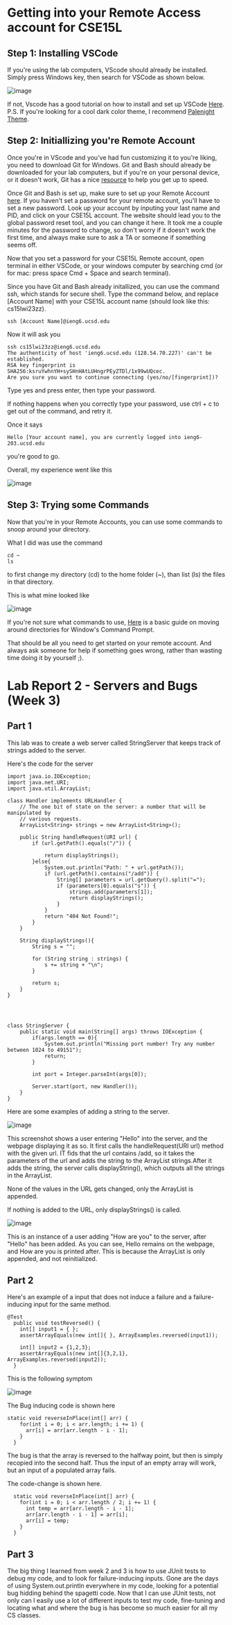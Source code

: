 # Getting into your Remote Access account for CSE15L
## Step 1: Installing VSCode

If you're using the lab computers, VScode should already be installed. Simply press Windows key, then search for VSCode as shown below.


![image](https://user-images.githubusercontent.com/98483167/211942449-47d23e42-a56f-4093-b9b1-491b378b21a4.png)


If not, Vscode has a good tutorial on how to install and set up VSCode [Here](https://code.visualstudio.com/docs/setup/setup-overview). P.S. If you're looking for a cool dark color theme, I recommend [Palenight Theme](https://marketplace.visualstudio.com/items?itemName=whizkydee.material-palenight-theme).

## Step 2: Initiallizing you're Remote Account
Once you're in VScode and you've had fun customizing it to you're liking, you need to download Git for Windows. Git and Bash should already be downloaded for your lab computers, but if you're on your personal device, or it doesn't work, Git has a nice [resource](https://gitforwindows.org/) to help you get up to speed.

Once Git and Bash is set up, make sure to set up your Remote Account [here]("https://sdacs.ucsd.edu/~icc/index.php). If you haven't set a password for your remote account, you'll have to set a new password. Look up your account by inputing your last name and PID, and click on your CSE15L account. The website should lead you to the global password reset tool, and you can change it here. It took me a couple minutes for the password to change, so don't worry if it doesn't work the first time, and always make sure to ask a TA or someone if something seems off. 

Now that you set a password for your CSE15L Remote account, open terminal in either VSCode, or your windows computer by searching cmd (or for mac: press space Cmd + Space and search terminal). 

Since you have Git and Bash already initallized, you can use the command ssh, which stands for secure shell. Type the command below, and replace [Account Name] with your CSE15L account name (should look like this: cs15lwi23zz).

```ssh [Account Name]@ieng6.ucsd.edu```

Now it will ask you 

```
ssh cs15lwi23zz@ieng6.ucsd.edu
The authenticity of host 'ieng6.ucsd.edu (128.54.70.227)' can't be established.
RSA key fingerprint is SHA256:ksruYwhnYH+sySHnHAtLUHngrPEyZTDl/1x99wUQcec.
Are you sure you want to continue connecting (yes/no/[fingerprint])? 
```

Type yes and press enter, then type your password.

If nothing happens when you correctly type your password, use ctrl + c to get out of the command, and retry it. 

Once it says
```
Hello [Your account name], you are currently logged into ieng6-203.ucsd.edu
```

you're good to go.

Overall, my experience went like this

![image](https://user-images.githubusercontent.com/98483167/211944707-463eb42a-7190-418b-abbd-3ddf36ad4d20.png)

## Step 3: Trying some Commands
Now that you're in your Remote Accounts, you can use some commands to snoop around your directory.

What I did was use the command
```
cd ~
ls
```
to first change my directory (cd) to the home folder (~), than list (ls) the files in that directory.

This is what mine looked like

![image](https://user-images.githubusercontent.com/98483167/211945294-c7590ef8-51b7-4376-9067-1a0225d7762a.png)

If you're not sure what commands to use, [Here](https://www.lifewire.com/change-directories-in-command-prompt-5185508) is a basic guide on moving around directories for Window's Command Prompt.

That should be all you need to get started on your remote account. And always ask someone for help if something goes wrong, rather than wasting time doing it by yourself ;).

# Lab Report 2 - Servers and Bugs (Week 3)
## Part 1

This lab was to create a web server called StringServer that keeps track of strings added to the server.

Here's the code for the server

```
import java.io.IOException;
import java.net.URI;
import java.util.ArrayList;

class Handler implements URLHandler {
    // The one bit of state on the server: a number that will be manipulated by
    // various requests.
    ArrayList<String> strings = new ArrayList<String>();

    public String handleRequest(URI url) {
        if (url.getPath().equals("/")) {
            
            return displayStrings();
        }else{
            System.out.println("Path: " + url.getPath());
            if (url.getPath().contains("/add")) {
                String[] parameters = url.getQuery().split("=");
                if (parameters[0].equals("s")) {
                    strings.add(parameters[1]);
                    return displayStrings();
                }
            }
            return "404 Not Found!";
        }
    }

    String displayStrings(){
        String s = "";

        for (String string : strings) {
            s += string + "\n";
        }

        return s;
    }
}




class StringServer {
    public static void main(String[] args) throws IOException {
        if(args.length == 0){
            System.out.println("Missing port number! Try any number between 1024 to 49151");
            return;
        }

        int port = Integer.parseInt(args[0]);

        Server.start(port, new Handler());
    }
}
```


Here are some examples of adding a string to the server.



![image](https://user-images.githubusercontent.com/98483167/215677843-510df28b-83b8-486f-8a08-1e8c1b2eb623.png)

This screenshot shows a user entering "Hello" into the server, and the webpage displaying it as so. It first calls the handleRequest(URI url) method with the given url. IT fids that the url contains /add, so it takes the parameters of the url and adds the string to the ArrayList strings.After it adds the string, the server calls displayString(), which outputs all the strings in the ArrayList.

None of the values in the URL gets changed, only the ArrayList is appended.

If nothing is added to the URL, only displayStrings() is called.

![image](https://user-images.githubusercontent.com/98483167/215681015-e51d587b-7624-47f9-ace3-465cd77047dc.png)

This is an instance of a user adding "How are you" to the server, after "Hello" has been added. As you can see, Hello remains on the webpage, and How are you is printed after. This is because the ArrayList is only appended, and not reinitialized.


## Part 2

Here's an example of a input that does not induce a failure and a failure-inducing input for the same method.

```
@Test
  public void testReversed() {
    int[] input1 = { };
    assertArrayEquals(new int[]{ }, ArrayExamples.reversed(input1));

    int[] input2 = {1,2,3};
    assertArrayEquals(new int[]{3,2,1}, ArrayExamples.reversed(input2));
  }
 ```
 
 This is the following symptom
 
![image](https://user-images.githubusercontent.com/98483167/215683647-0b13c5d1-8c26-4d34-9e8b-8365d44eb9c0.png)

The Bug inducing code is shown here

```
static void reverseInPlace(int[] arr) {
    for(int i = 0; i < arr.length; i += 1) {
      arr[i] = arr[arr.length - i - 1];
    }
  }
```

The bug is that the array is reversed to the halfway point, but then is simply recopied into the second half. Thus the input of an empty array will work, but an input of a populated array fails.

The code-change is shown here.

```
  static void reverseInPlace(int[] arr) {
    for(int i = 0; i < arr.length / 2; i += 1) {
      int temp = arr[arr.length - i - 1];
      arr[arr.length - i - 1] = arr[i];
      arr[i] = temp;
    }
  }
 ```
 
 ## Part 3
 
 The big thing I learned from week 2 and 3 is how to use JUnit tests to debug my code, and to look for failure-inducing inputs. Gone are the days of using System.out.println everywhere in my code, looking for a potential bug hidding behind the spagetti code. Now that I can use JUnit tests, not only can I easily use a lot of different inputs to test my code, fine-tuning and locating what and where the bug is has become so much easier for all my CS classes.

